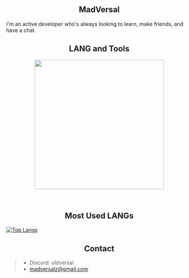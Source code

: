 <h2 align="center">MadVersal</h2>
I'm an active developer who's always looking to learn, make friends, and have a chat. 

<h2 align="center">LANG and Tools</h2> 
<p align="center">
    <a href="#">
      <img width="350px" src="https://skillicons.dev/icons?i=php,py,html,css,github,vscode,pycharm,phpstorm&perline=10"/>
    </a>
</p>
<br />

<h2 align="center">Most Used LANGs</h2>

[![Top Langs](https://github-readme-stats.vercel.app/api/top-langs/?username=MadVersal&layout=compact&hide_border=true&title_color=2c98ff&text_color=ffffff&icon_color=2c98ff&bg_color=0d1117)](#)

<h2 align="center">Contact</h2>

> - Discord: oldversal
> - madversalz@gmail.com
